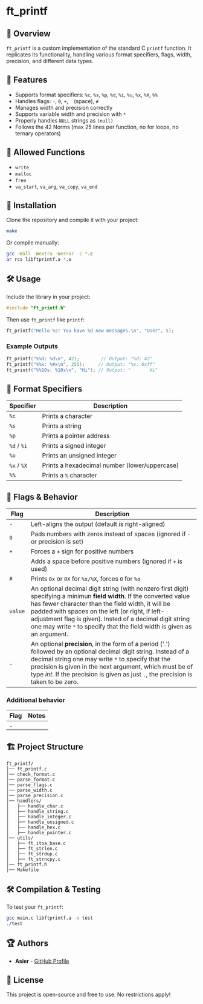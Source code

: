 # ft_printf

## 📌 Overview
`ft_printf` is a custom implementation of the standard C `printf` function. It replicates its functionality, handling various format specifiers, flags, width, precision, and different data types.

## 🚀 Features
- Supports format specifiers: `%c`, `%s`, `%p`, `%d`, `%i`, `%u`, `%x`, `%X`, `%%`
- Handles flags: `-`, `0`, `+`, ` ` (space), `#`
- Manages width and precision correctly
- Supports variable width and precision with `*`
- Properly handles `NULL` strings as `(null)`
- Follows the 42 Norms (max 25 lines per function, no for loops, no ternary operators)

## 📄 Allowed Functions
- `write`
- `malloc`
- `free`
- `va_start`, `va_arg`, `va_copy`, `va_end`

## 🔧 Installation
Clone the repository and compile it with your project:
```sh
make
```
Or compile manually:
```sh
gcc -Wall -Wextra -Werror -c *.c
ar rcs libftprintf.a *.o
```

## 🛠 Usage
Include the library in your project:
```c
#include "ft_printf.h"
```
Then use `ft_printf` like `printf`:
```c
ft_printf("Hello %s! You have %d new messages.\n", "User", 5);
```
### Example Outputs
```c
ft_printf("%%d: %d\n", 42);        // Output: "%d: 42"
ft_printf("%%x: %#x\n", 255);     // Output: "%x: 0xff"
ft_printf("%%10s: %10s\n", "Hi"); // Output: "       Hi"
```

## 📜 Format Specifiers
| Specifier | Description |
|-----------|-------------|
| `%c` | Prints a character |
| `%s` | Prints a string |
| `%p` | Prints a pointer address |
| `%d` / `%i` | Prints a signed integer |
| `%u` | Prints an unsigned integer |
| `%x` / `%X` | Prints a hexadecimal number (lower/uppercase) |
| `%%` | Prints a `%` character |

## 🎯 Flags & Behavior
| Flag | Description |
|------|-------------|
| `-`  | Left-aligns the output (default is right-aligned) |
| `0`  | Pads numbers with zeros instead of spaces (ignored if `-` or precision is set) |
| `+`  | Forces a `+` sign for positive numbers |
| ` `  | Adds a space before positive numbers (ignored if `+` is used) |
| `#`  | Prints `0x` or `0X` for `%x/%X`, forces `0` for `%o` |
| `value` | An optional decimal digit string (with nonzero first digit) specifying a minimun **field width**. If the converted value has fewer character than the field width, it will be padded with spaces on the left (or right, if left-adjustment flag is given). Insted of a decimal digit string one may write `*` to specify that the field width is given as an argument. |
| `.`| An optional **precision**, in the form of a period ('.') followed by an optional decimal digit string. Instead of a decimal string one may write `*` to specify that the precision is given in the next argument, which must be of type *int*. If the precision is given as just `.`, the precision is taken to be zero. |
### Additional behavior
| Flag | Notes |
|------|-------|
| `.`  | 

## 🏗 Project Structure
```
ft_printf/
│── ft_printf.c
│── check_format.c
│── parse_format.c
│── parse_flags.c
│── parse_width.c
│── parse_precision.c
│── handlers/
│   ├── handle_char.c
│   ├── handle_string.c
│   ├── handle_integer.c
│   ├── handle_unsigned.c
│   ├── handle_hex.c
│   ├── handle_pointer.c
│── utils/
│   ├── ft_itoa_base.c
│   ├── ft_strlen.c
│   ├── ft_strdup.c
│   ├── ft_strncpy.c
│── ft_printf.h
│── Makefile
```

## 🛠 Compilation & Testing
To test your `ft_printf`:
```sh
gcc main.c libftprintf.a -o test
./test
```

## 🏆 Authors
- **Asier** - [GitHub Profile](https://github.com/aluquevent)

## 📜 License
This project is open-source and free to use. No restrictions apply!


